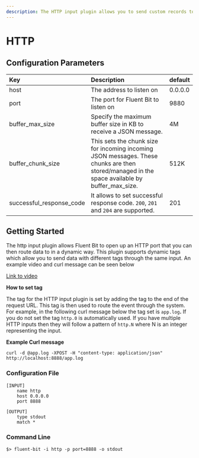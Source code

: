 ```yaml
---
description: The HTTP input plugin allows you to send custom records to an HTTP endpoint.
---
```


# HTTP

## Configuration Parameters

| **Key** | Description | default |
| :--- | :--- | :--- |
| host | The address to listen on | 0.0.0.0 |
| port | The port for Fluent Bit to listen on | 9880 |
| buffer\_max\_size | Specify the maximum buffer size in KB to receive a JSON message. | 4M |
| buffer\_chunk\_size | This sets the chunk size for incoming incoming JSON messages. These chunks are then stored/managed in the space available by buffer\_max\_size.  | 512K |
|successful_response_code | It allows to set successful response code. `200`, `201` and `204` are supported.| 201 |

## Getting Started

The http input plugin allows Fluent Bit to open up an HTTP port that you can then route data to in a dynamic way. This plugin supports dynamic tags which allow you to send data with different tags through the same input. An example video and curl message can be seen below

[Link to video](https://asciinema.org/a/375571)

**How to set tag**

The tag for the HTTP input plugin is set by adding the tag to the end of the request URL. This tag is then used to route the event through the system. For example, in the following curl message below the tag set is `app.log`**.** If you do not set the tag `http.0` is automatically used. If you have multiple HTTP inputs then they will follow a pattern of `http.N` where N is an integer representing the input.

**Example Curl message**

```text
curl -d @app.log -XPOST -H "content-type: application/json" http://localhost:8888/app.log
```

### Configuration File

```text
[INPUT]
    name http
    host 0.0.0.0
    port 8888

[OUTPUT]
    type stdout
    match *
```

### Command Line

```text
$> fluent-bit -i http -p port=8888 -o stdout
```

#### 

